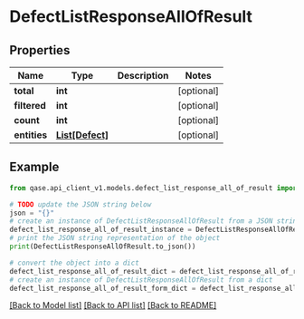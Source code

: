 # DefectListResponseAllOfResult


## Properties

Name | Type | Description | Notes
------------ | ------------- | ------------- | -------------
**total** | **int** |  | [optional] 
**filtered** | **int** |  | [optional] 
**count** | **int** |  | [optional] 
**entities** | [**List[Defect]**](Defect.md) |  | [optional] 

## Example

```python
from qase.api_client_v1.models.defect_list_response_all_of_result import DefectListResponseAllOfResult

# TODO update the JSON string below
json = "{}"
# create an instance of DefectListResponseAllOfResult from a JSON string
defect_list_response_all_of_result_instance = DefectListResponseAllOfResult.from_json(json)
# print the JSON string representation of the object
print(DefectListResponseAllOfResult.to_json())

# convert the object into a dict
defect_list_response_all_of_result_dict = defect_list_response_all_of_result_instance.to_dict()
# create an instance of DefectListResponseAllOfResult from a dict
defect_list_response_all_of_result_form_dict = defect_list_response_all_of_result.from_dict(defect_list_response_all_of_result_dict)
```
[[Back to Model list]](../README.md#documentation-for-models) [[Back to API list]](../README.md#documentation-for-api-endpoints) [[Back to README]](../README.md)


